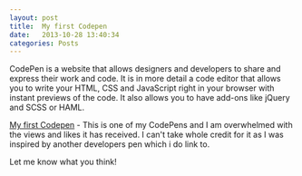 ```yaml
---
layout: post
title:  My first Codepen
date:   2013-10-28 13:40:34
categories: Posts
---
```


CodePen is a website that allows designers and developers to share and express their work and code. It is in more detail a code editor that allows you to write your HTML, CSS and JavaScript right in your browser with instant previews of the code. It also allows you to have add-ons like jQuery and SCSS or HAML. 

[My first Codepen](http://cdpn.io/wBqyu) - This is one of my CodePens and I am overwhelmed with the views and likes it has received.  I can't take whole credit for it as I was inspired by another developers pen which i do link to.

Let me know what you think!